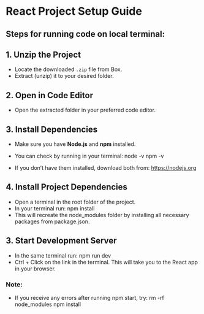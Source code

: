 # React Project Setup Guide

## Steps for running code on local terminal:

## 1. Unzip the Project
- Locate the downloaded `.zip` file from Box.
- Extract (unzip) it to your desired folder.

## 2. Open in Code Editor
- Open the extracted folder in your preferred code editor.

## 3. Install Dependencies
- Make sure you have **Node.js** and **npm** installed.

- You can check by running in your terminal:
  node -v
  npm -v

- If you don’t have them installed, download both from: https://nodejs.org

## 4. Install Project Dependencies
- Open a terminal in the root folder of the project.
- In your terminal run:
  npm install
- This will recreate the node_modules folder by installing all necessary packages from package.json.

## 3. Start Development Server
- In the same terminal run:
  npm run dev
- Ctrl + Click on the link in the terminal. This will take you to the React app in your browser.

### Note:
- If you receive any errors after running npm start, try:
  rm -rf node_modules
  npm install
